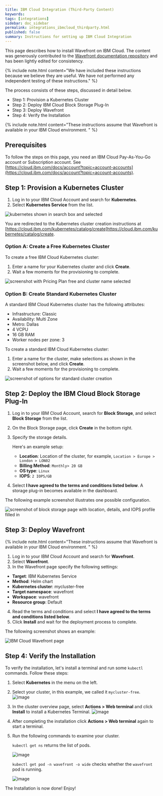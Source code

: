 ```yaml
---
title: IBM Cloud Integration (Third-Party Content)
keywords:
tags: [integrations]
sidebar: doc_sidebar
permalink: integrations_ibmcloud_thirdparty.html
published: false
summary: Instructions for setting up IBM Cloud Integration
---
```


<!---Canging this page to published: false. Can't know whether the content is still up to date--->

This page describes how to install Wavefront on IBM Cloud. The content was generously contributed to the [Wavefront documentation repository](https://github.com/wavefrontHQ/docs/pull/177) and has been lightly edited for consistency.

{% include note.html content="We have included these instructions because we believe they are useful. We have not performed any independent testing of these instructions." %}

The process consists of these steps, discussed in detail below.

- Step 1: Provision a Kubernetes Cluster
- Step 2: Deploy IBM Cloud Block Storage Plug-In
- Step 3: Deploy Wavefront
- Step 4: Verify the Installation

{% include note.html content="These instructions assume that Wavefront is available in your IBM Cloud environment. " %}

## Prerequisites

To follow the steps on this page, you  need an IBM Cloud Pay-As-You-Go account or Subscription account. See  [https://cloud.ibm.com/docs/account?topic=account-accounts](https://cloud.ibm.com/docs/account?topic=account-accounts).


##  Step 1: Provision a Kubernetes Cluster

1. Log in to your IBM Cloud Account and search for **Kubernetes**.
3. Select **Kubernetes Service** from the list.

![kubernetes shown in search box and selected](images/ibm_cloud_create_kubernetes.png)

You are redirected to the Kubernetes cluster creation instructions at [https://cloud.ibm.com/kubernetes/catalog/create]https://cloud.ibm.com/kubernetes/catalog/create.

### Option A: Create a Free Kubernetes Cluster

To create a free IBM Cloud Kubernetes cluster:
1. Enter a name for your Kubernetes cluster and click **Create**.
2. Wait a few moments for the provisioning to complete.

![screenshot with Pricing Plan free and cluster name selected](images/ibm_create_free_cluster.png)


### Option B: Create Standard Kubernetes Cluster

A standard IBM Cloud Kubernetes cluster has the following attributes:
* Infrastructure: Classic
* Availability: Multi Zone
* Metro: Dallas
* 4 VCPU
* 16 GB RAM
* Worker nodes per zone: 3

To create a standard IBM Cloud Kubernetes cluster:

1. Enter a name for the cluster, make selections as shown in the screenshot below, and click **Create**.
2. Wait a few moments for the provisioning to complete.

![screenshot of options for standard cluster creation](images/ibm_standard_cluster_create.png)


##  Step 2: Deploy the IBM Cloud Block Storage Plug-In


1. Log in to your IBM Cloud Account, search for **Block Storage**, and select **Block Storage** from the list.
2. On the Block Storage page, click  **Create** in the bottom right.
3. Specify the storage details.

   Here's an example setup:

    * **Location**: Location of the cluster, for example, `Location > Europe > London > LON02`
    * **Billing Method**: `Monthly> 20 GB`
    * **OS type**: `Linux`
    * **IOPS**: `2 IOPS/GB`

4. Select **I have agreed to the terms and conditions listed below**. A storage plug-in becomes available in the dashboard.

The following example screenshot illustrates one possible configuration.

![screenshot of block storage page with location, details, and IOPS profile filled in](images/ibm_block_storage_example.png)


##  Step 3: Deploy Wavefront

{% include note.html content="These instructions assume that Wavefront is available in your IBM Cloud environment. " %}

1. Log in to your IBM Cloud Account and search for **Wavefront**.
2. Select **Wavefront**.
3. In the Wavefront page specify the following settings:
  * **Target**: IBM Kubernetes Service
  * **Method**: Helm chart
  * **Kubernetes cluster**: mycluster-free
  * **Target namespace**: wavefront
  * **Workspace**: wavefront
  * **Resource group**: Default
4. Read the terms and conditions and select **I have agreed to the terms and conditions listed below**.
5. Click **Install** and wait for the deployment process to complete.

The following screenshot shows an example:

![IBM Cloud Wavefront page](images/ibm_wavefront_deployment.png)


##  Step 4: Verify the Installation

To verify the installation, let's install a terminal and run some `kubectl` commands. Follow these steps:

1. Select **Kubernetes** in the menu on the left.
2. Select your cluster, in this example, we called it `mycluster-free`.
   ![image](images/ibm_select_myclusterfree.png)
3. In the cluster overview page, select **Actions > Web terminal** and click **Install** to install a Kubernetes Terminal.
   ![image](images/ibm_install_webterminal.png)
4. After completing the installation click **Actions > Web terminal** again to start a terminal.
5. Run the following commands to examine your cluster.

   `kubectl get ns` returns the list of pods.

    ![image](images/ibm_get_pod_list.png)

   `kubectl get pod -n wavefront -o wide` checks whether the `wavefront` pod is running.

    ![image](images/ibm_wavefront_status.png)


The Installation is now done! Enjoy!
